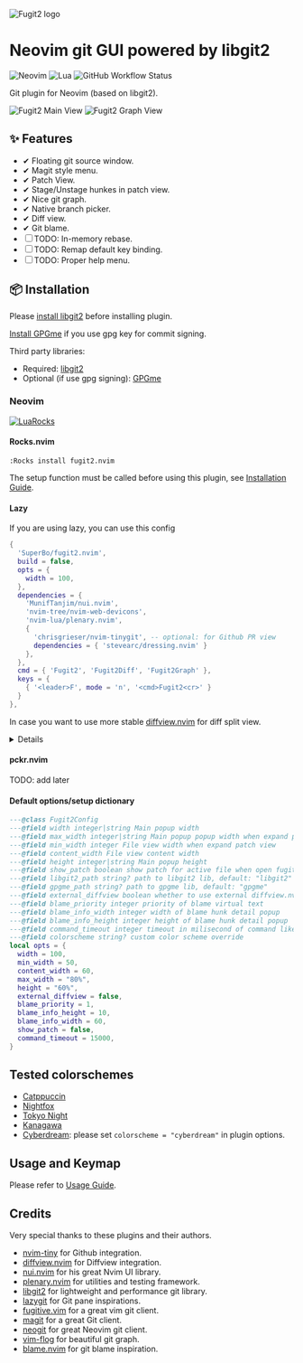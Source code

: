 ![Fugit2 logo](logo.png)

# Neovim git GUI powered by libgit2

![Neovim](https://camo.githubusercontent.com/eead1ee1a978cd0b8a41e94d79973e5f84a337858ce89db1b2c2084140c35a0b/68747470733a2f2f696d672e736869656c64732e696f2f62616467652f4e656f56696d2d2532333537413134332e7376673f267374796c653d666f722d7468652d6261646765266c6f676f3d6e656f76696d266c6f676f436f6c6f723d7768697465)
![Lua](https://img.shields.io/badge/Made%20with%20Lua-blueviolet.svg?style=for-the-badge&logo=lua)
![GitHub Workflow Status](https://img.shields.io/github/actions/workflow/status/ellisonleao/nvim-plugin-template/lint-test.yml?branch=main&style=for-the-badge)

Git plugin for Neovim (based on libgit2).


![Fugit2 Main View](https://raw.githubusercontent.com/SuperBo/fugit2.nvim/assets/assets/main_view.png)
![Fugit2 Graph View](https://raw.githubusercontent.com/SuperBo/fugit2.nvim/assets/assets/graph_view.png)

## ✨ Features

- ✔ Floating git source window.
- ✔ Magit style menu.
- ✔ Patch View.
- ✔ Stage/Unstage hunkes in patch view.
- ✔ Nice git graph.
- ✔ Native branch picker.
- ✔ Diff view.
- ✔ Git blame.
- ☐ TODO: In-memory rebase.
- ☐ TODO: Remap default key binding.
- ☐ TODO: Proper help menu.

## 📦 Installation

Please [install libgit2](https://github.com/SuperBo/fugit2.nvim/wiki/Install-libgit2) before installing plugin.

[Install GPGme](https://github.com/SuperBo/fugit2.nvim/wiki/GPG-Singing-and-SSH-Signing) if you use gpg key for commit signing.

Third party libraries:
  - Required: [libgit2](https://libgit2.org)
  - Optional (if use gpg signing): [GPGme](https://gnupg.org/software/gpgme/index.html)

### Neovim

[![LuaRocks](https://img.shields.io/luarocks/v/superbo/fugit2.nvim?logo=lua&color=purple)](https://luarocks.org/modules/SuperBo/fugit2.nvim)

#### Rocks.nvim

```
:Rocks install fugit2.nvim
```

The setup function must be called before using this plugin, see [Installation Guide](https://github.com/SuperBo/fugit2.nvim/wiki/%F0%9F%93%A6-Installation#rocksnvim).

#### Lazy

If you are using lazy, you can use this config


```lua
{
  'SuperBo/fugit2.nvim',
  build = false,
  opts = {
    width = 100,
  },
  dependencies = {
    'MunifTanjim/nui.nvim',
    'nvim-tree/nvim-web-devicons',
    'nvim-lua/plenary.nvim',
    {
      'chrisgrieser/nvim-tinygit', -- optional: for Github PR view
      dependencies = { 'stevearc/dressing.nvim' }
    },
  },
  cmd = { 'Fugit2', 'Fugit2Diff', 'Fugit2Graph' },
  keys = {
    { '<leader>F', mode = 'n', '<cmd>Fugit2<cr>' }
  }
},
```

In case you want to use more stable [diffview.nvim](https://github.com/sindrets/diffview.nvim) for diff split view.

<details>

```lua
{
  'SuperBo/fugit2.nvim',
  opts = {
    width = 70,
    external_diffview = true, -- tell fugit2 to use diffview.nvim instead of builtin implementation.
  },
  dependencies = {
    'MunifTanjim/nui.nvim',
    'nvim-tree/nvim-web-devicons',
    'nvim-lua/plenary.nvim',
    {
      'chrisgrieser/nvim-tinygit', -- optional: for Github PR view
      dependencies = { 'stevearc/dressing.nvim' }
    },
  },
  cmd = { 'Fugit2', 'Fugit2Blame', 'Fugit2Diff', 'Fugit2Graph' },
  keys = {
    { '<leader>F', mode = 'n', '<cmd>Fugit2<cr>' }
  }
},
{
  'sindrets/diffview.nvim',
  dependencies = { 'nvim-tree/nvim-web-devicons' },
  -- lazy, only load diffview by these commands
  cmd = {
    'DiffviewFileHistory', 'DiffviewOpen', 'DiffviewToggleFiles', 'DiffviewFocusFiles', 'DiffviewRefresh'
  }
}
```

</details>

#### pckr.nvim

TODO: add later

#### Default options/setup dictionary

```lua
---@class Fugit2Config
---@field width integer|string Main popup width
---@field max_width integer|string Main popup popup width when expand patch view
---@field min_width integer File view width when expand patch view
---@field content_width File view content width
---@field height integer|string Main popup height
---@field show_patch boolean show patch for active file when open fugit2 main window
---@field libgit2_path string? path to libgit2 lib, default: "libgit2"
---@field gpgme_path string? path to gpgme lib, default: "gpgme"
---@field external_diffview boolean whether to use external diffview.nvim or Fugit2 implementation
---@field blame_priority integer priority of blame virtual text
---@field blame_info_width integer width of blame hunk detail popup
---@field blame_info_height integer height of blame hunk detail popup
---@field command_timeout integer timeout in milisecond of command like git pull / git push
---@field colorscheme string? custom color scheme override
local opts = {
  width = 100,
  min_width = 50,
  content_width = 60,
  max_width = "80%",
  height = "60%",
  external_diffview = false,
  blame_priority = 1,
  blame_info_height = 10,
  blame_info_width = 60,
  show_patch = false,
  command_timeout = 15000,
}
```

## Tested colorschemes

- [Catppuccin](https://github.com/catppuccin/nvim)
- [Nightfox](https://github.com/EdenEast/nightfox.nvim)
- [Tokyo Night](https://github.com/folke/tokyonight.nvim)
- [Kanagawa](https://github.com/rebelot/kanagawa.nvim)
- [Cyberdream](https://github.com/scottmckendry/cyberdream.nvim): please set `colorscheme = "cyberdream"` in plugin options.

## Usage and Keymap

Please refer to [Usage Guide](https://github.com/SuperBo/fugit2.nvim/wiki/%E2%8C%A8%EF%B8%8F-Usage-and-Keymap).

## Credits

Very special thanks to these plugins and their authors.

- [nvim-tiny](https://github.com/chrisgrieser/nvim-tinygit) for Github integration.
- [diffview.nvim](https://github.com/sindrets/diffview.nvim) for Diffview integration.
- [nui.nvim](https://github.com/MunifTanjim/nui.nvim) for his great Nvim UI library.
- [plenary.nvim](https://github.com/nvim-lua/plenary.nvim) for utilities and testing framework.
- [libgit2](https://libgit2.org/) for lightweight and performance git library.
- [lazygit](https://github.com/jesseduffield/lazygit) for Git pane inspirations.
- [fugitive.vim](https://github.com/tpope/vim-fugitive) for a great vim git client.
- [magit](https://magit.vc/) for a great Git client.
- [neogit](https://github.com/NeogitOrg/neogit) for great Neovim git client.
- [vim-flog](https://github.com/rbong/vim-flog) for beautiful git graph.
- [blame.nvim](https://github.com/FabijanZulj/blame.nvim) for git blame inspiration.
